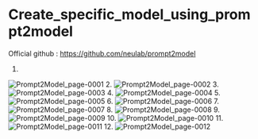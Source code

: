 # Create_specific_model_using_prompt2model

Official github : https://github.com/neulab/prompt2model

1.
![Prompt2Model_page-0001](https://github.com/Rakib-data-scientist/Create_specific_model_using_prompt2model/assets/137823730/20828f93-5729-41ad-9713-6a4456056f32)
2.
![Prompt2Model_page-0002](https://github.com/Rakib-data-scientist/Create_specific_model_using_prompt2model/assets/137823730/cde6b7c3-6edd-43e2-8154-904314227480)
3.
![Prompt2Model_page-0003](https://github.com/Rakib-data-scientist/Create_specific_model_using_prompt2model/assets/137823730/ae03b801-9118-49aa-817b-bcdf1772a86b)
4.
![Prompt2Model_page-0004](https://github.com/Rakib-data-scientist/Create_specific_model_using_prompt2model/assets/137823730/decdc159-30eb-485e-a67f-9a99cce85267)
5.
![Prompt2Model_page-0005](https://github.com/Rakib-data-scientist/Create_specific_model_using_prompt2model/assets/137823730/9e90d995-3f9c-427a-9e38-162a17ff0877)
6.
![Prompt2Model_page-0006](https://github.com/Rakib-data-scientist/Create_specific_model_using_prompt2model/assets/137823730/56cca454-ce9f-432c-81a8-a66e538fd359)
7.
![Prompt2Model_page-0007](https://github.com/Rakib-data-scientist/Create_specific_model_using_prompt2model/assets/137823730/bf1d904b-7644-4b25-9a3f-1be37460ef2e)
8.
![Prompt2Model_page-0008](https://github.com/Rakib-data-scientist/Create_specific_model_using_prompt2model/assets/137823730/fc60c198-4059-4330-8bdb-f94c588f41bb)
9.
![Prompt2Model_page-0009](https://github.com/Rakib-data-scientist/Create_specific_model_using_prompt2model/assets/137823730/21b17e07-d4b3-4ad1-85dd-3ab68ba8b14e)
10.
![Prompt2Model_page-0010](https://github.com/Rakib-data-scientist/Create_specific_model_using_prompt2model/assets/137823730/79ae8b68-a17b-4af9-9e57-36dba810be03)
11.
![Prompt2Model_page-0011](https://github.com/Rakib-data-scientist/Create_specific_model_using_prompt2model/assets/137823730/ab1b4f4e-88b8-4b23-95a1-5afca3b1aa4f)
12.
![Prompt2Model_page-0012](https://github.com/Rakib-data-scientist/Create_specific_model_using_prompt2model/assets/137823730/ce1a1e9e-016e-4991-b7bb-1117bf15072d)

